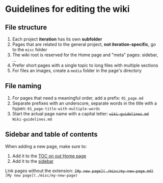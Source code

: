 # Guidelines for editing the wiki

## File structure

1. Each project **iteration** has its own **subfolder**
2. Pages that are related to the general project, **not iteration-specific**, go to the `misc` folder
3. The wiki root is reserved for the Home page and "meta" pages: sidebar, ...
4. Prefer short pages with a single topic to long files with multiple sections
5. For files an images, create a `media` folder in the page's directory

## File naming

1. For pages that need a meaningful order, add a prefix: `01_page.md`
2. Separate prefixes with an underscore, separate words in the title with a hypen: `01_page-title-with-multiple-words`
3. Start the actual page name with a capital letter: ~~`wiki-guidelines.md`~~ `Wiki-guidelines.md`

## Sidebar and table of contents

When adding a new page, make sure to:

1. Add it to the [TOC on out Home page](/Home)
2. Add it to the [sidebar](/_sidebar)

Link pages without the extension: ~~`[My new page](./misc/my-new-page.md)`~~ `[My new page](./misc/my-new-page)`

